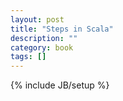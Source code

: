 ```yaml
---
layout: post
title: "Steps in Scala"
description: ""
category: book
tags: []
---
```

{% include JB/setup %}
